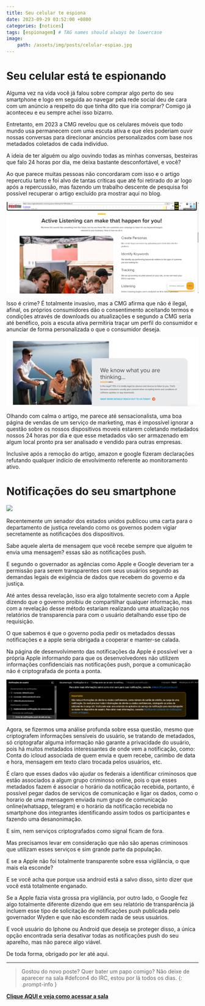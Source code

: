 ```yaml
---
title: Seu celular te espiona
date: 2023-09-29 03:52:00 +0800
categories: [notices]
tags: [espionagem] # TAG names should always be lowercase
image:
    path: /assets/img/posts/celular-espiao.jpg
---
```



# Seu celular está te espionando

Alguma vez na vida você já falou sobre comprar algo perto do seu smartphone e logo em seguida ao navegar pela rede social deu de cara com um anúncio a respeito do que tinha dito que iria comprar? Comigo já aconteceu e eu sempre achei isso bizarro.

Entretanto, em 2023 a CMG revelou que os celulares móveis que todo mundo usa permanecem com uma escuta ativa e que eles poderiam ouvir nossas conversas para direcionar anúncios personalizados com base nos metadados coletados de cada individuo.

A ideia de ter alguém ou algo ouvindo todas as minhas conversas,  besteiras que falo 24 horas por dia, me deixa bastante desconfortável, e você?

Ao que parece muitas pessoas não concordaram com isso e o artigo repercutiu tanto e foi alvo de tantas críticas que até foi retirado do ar logo após a repercussão, mas fazendo um trabalho descente de pesquisa foi possível recuperar o artigo excluído pra mostrar aqui no blog.

![Escuta ativa](/assets/img/posts/active-listening.png)

Isso é crime? É totalmente invasivo, mas a CMG afirma que não é ilegal, afinal, os próprios consumidores dão o consentimento aceitando termos e condições através de downloads ou atualizações e segundo a CMG seria até benéfico, pois a escuta ativa permitiria traçar um perfil do consumidor e anunciar de forma personalizada o que o consumidor deseja.

![Totalmente Legal](/assets/img/posts/totalmente-legal.png)

Olhando com calma o artigo, me parece até sensacionalista, uma boa página de vendas de um serviço de marketing, mas é impossível ignorar a questão sobre os nossos dispositivos moveis estarem coletando metadados nossos 24 horas por dia e que esse metadados vão ser armazenado em algum local pronto pra ser analisado e vendido para outras empresas.

Inclusive após a remoção do artigo, amazon e google fizeram declarações refutando qualquer indício de envolvimento referente ao monitoramento ativo.




# Notificações do seu smartphone


![](https://www.avanderlee.com/wp-content/uploads/2020/02/ios_simulator_push_notification_example-1024x637.jpg)


Recentemente um senador dos estados unidos publicou uma carta para o departamento de justiça revelando como os governos podem vigiar secretamente as notificações dos dispositivos.

Sabe aquele alerta de mensagem que você recebe sempre que alguém te envia uma mensagem? essas são as notificações push.

E segundo o governador as agências como Apple e Google deveriam ter a permissão para serem transparentes com seus usuários segundo as demandas legais de exigência de dados que recebem do governo e da justiça.

Até antes dessa revelação, isso era algo totalmente secreto com a Apple dizendo que o governo proibiu de compartilhar qualquer informação, mas com a revelação desse método estariam realizando uma atualização nos relatórios de transparencia para com o usuário detalhando esse tipo de requisição.

O que sabemos é que o governo podia pedir os metadados dessas notificações e a apple seria obrigada a cooperar e manter-se calada.

Na página de desenvolvimento das notificações da Apple é possível ver a própria Apple informando para que os desenvolvedores não utilizem informações confidenciais nas notificações push, porque a comunicação não é criptografada de ponta a ponta.

![Info Apple](/assets/img/posts/info-apple.png)

Agora, se fizermos uma análise profunda sobre essa questão, mesmo que criptografem informações sensíveis do usuário, se tratando de metadados, só criptografar alguma informação não garante a privacidade do usuário, pois há muitos metadados interessantes de onde vem a notificação, como: Conta do icloud associada de quem envia e quem recebe, carimbo de data e hora, mensagem em texto claro trocada pelos usuários, etc.

É claro que esses dados vão ajudar os federais a identificar criminosos que estão associados a algum grupo criminoso online, pois o que esses metadados fazem é associar o horário da notificação recebida, portanto, é possível pegar dados de serviços de comunicação e ligar os dados, como o horario de uma mensagem enviada num grupo de comunicação online(whatsapp, telegram) e o horário da notificação recebida no smartphone dos integrantes identificando assim todos os participantes e fazendo uma desanonimação.

E sim, nem serviços criptografados como signal ficam de fora.

Mas precisamos levar em consideração que não são apenas criminosos que utilizam esses serviços e sim grande parte da população.

E se a Apple não foi totalmente transparente sobre essa vigilância, o que mais ela esconde?

E se você acha que porque usa android está a salvo disso, sinto dizer que você está totalmente enganado.

Se a Apple fazia vista grossa pra vigilância, por outro lado, o Google fez algo totalmente diferente dizendo que em seu relatório de transparência já incluem esse tipo de solicitação de notificações push publicada pelo governador Wyden e que não escondem nada de seus usuários.

E você usuário do Iphone ou Android que deseja se proteger disso, a única opção encontrada seria desativar todas as notificações push do seu aparelho, mas não parece algo viável.

De toda forma, obrigado por ler até aqui.

---

> Gostou do novo poste? Quer bater um papo comigo? Não deixe de aparecer na sala #defcon4 do IRC, estou por lá todos os dias.
{: .prompt-info }

[**Clique AQUI e veja como acessar a sala**](/posts/fale-comigo-canal-irc/)
